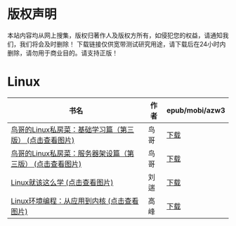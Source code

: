 # 版权声明

本站内容均从网上搜集，版权归著作人及版权方所有，如侵犯您的权益，请通知我们，我们将会及时删除！ 下载链接仅供宽带测试研究用途，请下载后在24小时内删除，请勿用于商业目的。请支持正版！

# Linux

| 书名 | 作者 | epub/mobi/azw3 |
| --- | --- | --- |
| [鸟哥的Linux私房菜：基础学习篇（第三版） (点击查看图片)](https://www.dushupai.com/attachment/2024/06/04/bb57da239e8d3394.jpg) | 鸟哥 | [下载](https://url89.ctfile.com/f/31084289-1357022668-37c4df?p=8866) |
| [鸟哥的Linux私房菜：服务器架设篇（第三版） (点击查看图片)](https://www.dushupai.com/attachment/2024/06/04/0786f046e21f36a2.jpg) | 鸟哥 | [下载](https://url89.ctfile.com/f/31084289-1357022671-598d7f?p=8866) |
| [Linux就该这么学 (点击查看图片)](https://www.dushupai.com/attachment/2024/06/04/fa043f7469e18dfb.jpg) | 刘遄 | [下载](https://url89.ctfile.com/f/31084289-1357020865-7cfd40?p=8866) |
| [Linux环境编程：从应用到内核 (点击查看图片)](https://www.dushupai.com/attachment/2024/06/03/c2b5ae011c0c4be8.jpg) | 高峰 | [下载](https://url89.ctfile.com/f/31084289-1357019278-91aa23?p=8866) |
